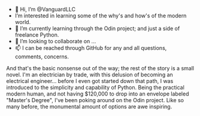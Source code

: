 - 👋 Hi, I’m @VanguardLLC
- I’m interested in learning some of the why's and how's of the modern world.
- 🌱 I’m currently learning through the Odin project; and just a side of freelance Python.
- 💞️ I’m looking to collaborate on ...
- 📫 I can be reached through GitHub for any and all questions, comments, concerns.

And that's the basic nonsense out of the way; the rest of the story is a small novel. I'm an electrician by trade, with this delusion
of becoming an electrical engineer... before I even got started down that path, I was introduced to the simplicity and capability of Python.
Being the practical modern human, and not having $120,000 to drop into an envelope labeled "Master's Degree", I've been poking around on the 
Odin project. Like so many before, the monumental amount of options are awe inspiring.
<!---
VanguardLLC/VanguardLLC is a ✨ special ✨ repository because its `README.md` (this file) appears on your GitHub profile.
You can click the Preview link to take a look at your changes.
--->
